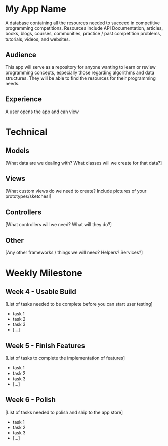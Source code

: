# My App Name
A database containing all the resources needed to succeed in competitive programming competitions. Resources include API Documentation, articles, books, blogs, courses, communities, practice / past competition problems, tutorials, videos, and websites. 
​
## Audience
This app will serve as a repository for anyone wanting to learn or review programming concepts, especially those regarding algorithms and data structures. They will be able to find the resources for their programming needs.
​
## Experience
A user opens the app and can view 
​
# Technical
## Models
[What data are we dealing with? What classes will we create for that data?]
​
## Views
[What custom views do we need to create? Include pictures of your prototypes/sketches!]
​
## Controllers
[What controllers will we need? What will they do?]
​
## Other
[Any other frameworks / things we will need? Helpers? Services?]
​
# Weekly Milestone
## Week 4 - Usable Build
[List of tasks needed to be complete before you can start user testing]
- task 1
- task 2
- task 3
- [...]
​
## Week 5 - Finish Features
[List of tasks to complete the implementation of features]
- task 1
- task 2
- task 3
- [...]
​
## Week 6 - Polish
[List of tasks needed to polish and ship to the app store]
- task 1
- task 2
- task 3
- [...]

